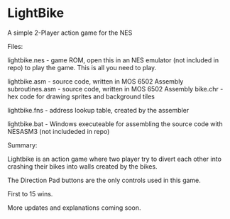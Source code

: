 # LightBike
A simple 2-Player action game for the NES

Files:

lightbike.nes   - game ROM, open this in an NES emulator (not included in repo) to play the game.  This is all you need to play.

lightbike.asm   - source code, written in MOS 6502 Assembly
subroutines.asm - source code, written in MOS 6502 Assembly
bike.chr        - hex code for drawing sprites and background tiles

lightbike.fns   - address lookup table, created by the assembler

lightbike.bat   - Windows executeable for assembling the source code with NESASM3 (not includeded in repo)




Summary:

Lightbike is an action game where two player try to divert each other into crashing their bikes into walls created by the bikes.

The Direction Pad buttons are the only controls used in this game.

First to 15 wins.



More updates and explanations coming soon.
